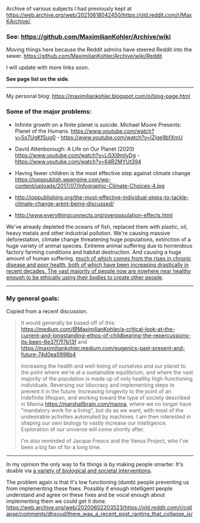 Archive of various subjects I had previously kept at https://web.archive.org/web/20210618042450/https://old.reddit.com/r/MaxKArchive/. 

### See: https://github.com/MaximilianKohler/Archive/wiki

Moving things here because the Reddit admins have steered Reddit into the sewer. https://github.com/MaximilianKohler/Archive/wiki/Reddit

I will update with more links soon. 

**See page list on the side**. 

---

My personal blog: https://maximiliankohler.blogspot.com/p/blog-page.html

### Some of the major problems:

* Infinite growth on a finite planet is suicide. Michael Moore Presents: Planet of the Humans. https://www.youtube.com/watch?v=5x7UgKfSug0 - https://www.youtube.com/watch?v=lZige9bfXmU

* David Attenborough: A Life on Our Planet (2020) https://www.youtube.com/watch?v=Li5Xi9mIvDg - https://www.youtube.com/watch?v=64R2MYUt394 

* Having fewer children is the most effective step against climate change https://iopppublish.wpengine.com/wp-content/uploads/2017/07/Infographic-Climate-Choices-4.jpg 

* http://ioppublishing.org/the-most-effective-individual-steps-to-tackle-climate-change-arent-being-discussed/ 

* http://www.everythingconnects.org/overpopulation-effects.html 


We've already depleted the oceans of fish, replaced them with plastic, oil, heavy metals and other industrial pollution. We're causing massive deforestation, climate change threatening huge populations, extinction of a huge variety of animal species. Extreme animal suffering due to horrendous factory farming conditions and habitat destruction. And causing a huge amount of human suffering, [much of which comes from the rises in chronic disease and poor health, both of which have been increasing drastically in recent decades. The vast majority of people now are nowhere near healthy enough to be ethically using their bodies to create other people](https://medium.com/@MaximilianKohler/a-critical-look-at-the-current-and-longstanding-ethos-of-childbearing-the-repercussions-its-been-6e37f7f7b13f).

---

### My general goals:<br>
Copied from a recent discussion. 
> It would generally be based off of this: https://medium.com/@MaximilianKohler/a-critical-look-at-the-current-and-longstanding-ethos-of-childbearing-the-repercussions-its-been-6e37f7f7b13f and https://maximiliankohler.medium.com/eugenics-past-present-and-future-74d0ea5998b4
> 
> Increasing the health and well-being of ourselves and our planet to the point where we're at a sustainable equilibrium, and where the vast majority of the population is made up of only healthy high-functioning individuals. Reversing our Idiocracy and implementing steps to prevent it in the future. Increasing longevity to the point of an indefinite lifespan, and working toward the type of society described in Manna https://marshallbrain.com/manna, where we no longer have "mandatory work for a living", but do as we want, with most of the undesirable activities automated by machines. I am then interested in shaping our own biology to vastly increase our intelligence. Exploration of our universe will come shortly after.
> 
> I'm also reminded of Jacque Fresco and the Venus Project, who I've been a big fan of for a long time.

---

In my opinion the only way to fix things is by making people smarter. It's doable via [a variety of biological and societal interventions](https://www.dropbox.com/s/tdxb9ro5oaliwmc/Constituent%20Bill%20Proposal%20Form%20-%20for%20reddit.doc?dl=0).

The problem again is that it's low functioning (dumb) people preventing us from implementing these fixes. Possibly if enough intelligent people understand and agree on these fixes and be vocal enough about implementing them we could get it done. https://web.archive.org/web/20200602203523/https://old.reddit.com/r/collapse/comments/dhsvud/there_was_a_recent_post_ranting_that_collapse_is/

